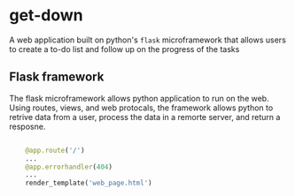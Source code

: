 # get-down
A web application built on python's `flask` microframework that allows users to create a to-do list and follow up on the progress of the tasks

## Flask framework
The flask microframework allows python application to run on the web. Using routes, views, and web protocals, the framework allows python to retrive data from a user, process the data in a remorte server, and return a resposne. 

```python 

	@app.route('/')
	...
	@app.errorhandler(404)
	...
	render_template('web_page.html')

```